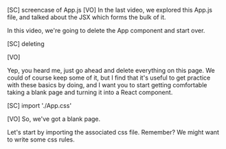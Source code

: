 [SC]
screencase of App.js
[VO]
In the last video, we explored this App.js file, and talked about the JSX which forms the bulk of it.

In this video, we're going to delete the App component and start over.

[SC]
deleting

[VO]

Yep, you heard me, just go ahead and delete everything on this page. We could of course keep some of it, but I find that it's useful to get practice with these basics by doing, and I want you to start getting comfortable taking a blank page and turning it into a React component.

[SC]
import './App.css'

[VO]
So, we've got a blank page.

Let's start by importing the associated css file. Remember? We might want to write some css rules.
